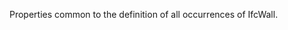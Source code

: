 Properties common to the definition of all occurrences of IfcWall.

<!-- end of short definition -->


